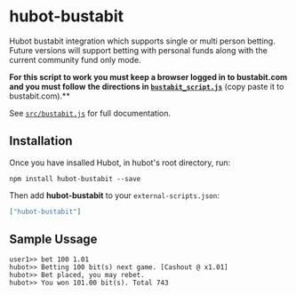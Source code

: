 # hubot-bustabit

Hubot bustabit integration which supports single or multi person betting.
Future versions will support betting with personal funds along with the 
current community fund only mode.

**For this script to work you must keep a browser logged in to bustabit.com and you must follow**
**the directions in [`bustabit_script.js`](bustabit_script.js)** (copy paste it to bustabit.com).**

See [`src/bustabit.js`](src/bustabit.js) for full documentation.

## Installation

Once you have insalled Hubot, in hubot's root directory, run:

`npm install hubot-bustabit --save`

Then add **hubot-bustabit** to your `external-scripts.json`:

```json
["hubot-bustabit"]
```

## Sample Ussage

```
user1>> bet 100 1.01
hubot>> Betting 100 bit(s) next game. [Cashout @ x1.01]
hubot>> Bet placed, you may rebet.
hubot>> You won 101.00 bit(s). Total 743

```
